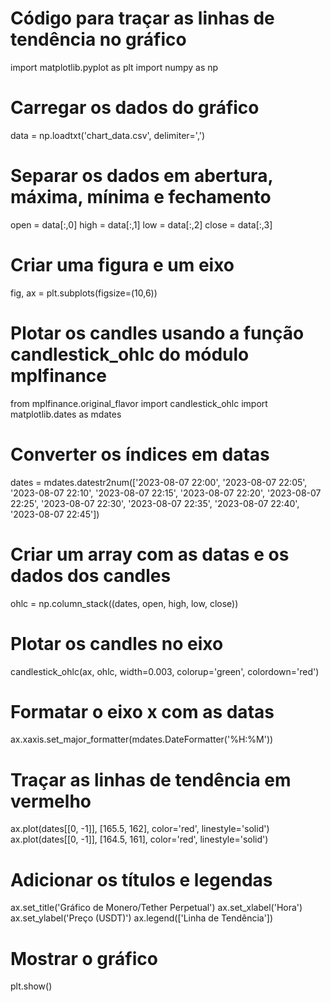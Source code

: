# Código para traçar as linhas de tendência no gráfico
import matplotlib.pyplot as plt
import numpy as np

# Carregar os dados do gráfico
data = np.loadtxt('chart_data.csv', delimiter=',')

# Separar os dados em abertura, máxima, mínima e fechamento
open = data[:,0]
high = data[:,1]
low = data[:,2]
close = data[:,3]

# Criar uma figura e um eixo
fig, ax = plt.subplots(figsize=(10,6))

# Plotar os candles usando a função candlestick_ohlc do módulo mplfinance
from mplfinance.original_flavor import candlestick_ohlc
import matplotlib.dates as mdates

# Converter os índices em datas
dates = mdates.datestr2num(['2023-08-07 22:00', '2023-08-07 22:05', '2023-08-07 22:10', '2023-08-07 22:15', '2023-08-07 22:20', '2023-08-07 22:25', '2023-08-07 22:30', '2023-08-07 22:35', '2023-08-07 22:40', '2023-08-07 22:45'])

# Criar um array com as datas e os dados dos candles
ohlc = np.column_stack((dates, open, high, low, close))

# Plotar os candles no eixo
candlestick_ohlc(ax, ohlc, width=0.003, colorup='green', colordown='red')

# Formatar o eixo x com as datas
ax.xaxis.set_major_formatter(mdates.DateFormatter('%H:%M'))

# Traçar as linhas de tendência em vermelho
ax.plot(dates[[0, -1]], [165.5, 162], color='red', linestyle='solid')
ax.plot(dates[[0, -1]], [164.5, 161], color='red', linestyle='solid')

# Adicionar os títulos e legendas
ax.set_title('Gráfico de Monero/Tether Perpetual')
ax.set_xlabel('Hora')
ax.set_ylabel('Preço (USDT)')
ax.legend(['Linha de Tendência'])

# Mostrar o gráfico
plt.show()

